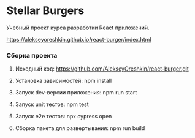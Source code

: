 
# Stellar Burgers

Учебный проект курса разработки React приложений.

https://alekseyoreshkin.github.io/react-burger/index.html

### Сборка проекта 

1. Исходный код:
 https://github.com/AlekseyOreshkin/react-burger.git

2. Установка зависимостей: npm install
3. Запуск dev-версии приложения: npm run start
4. Запуск unit тестов: npm test
5. Запуск e2e тестов: npx cypress open
6. Сборка пакета для развертывания: npm run build